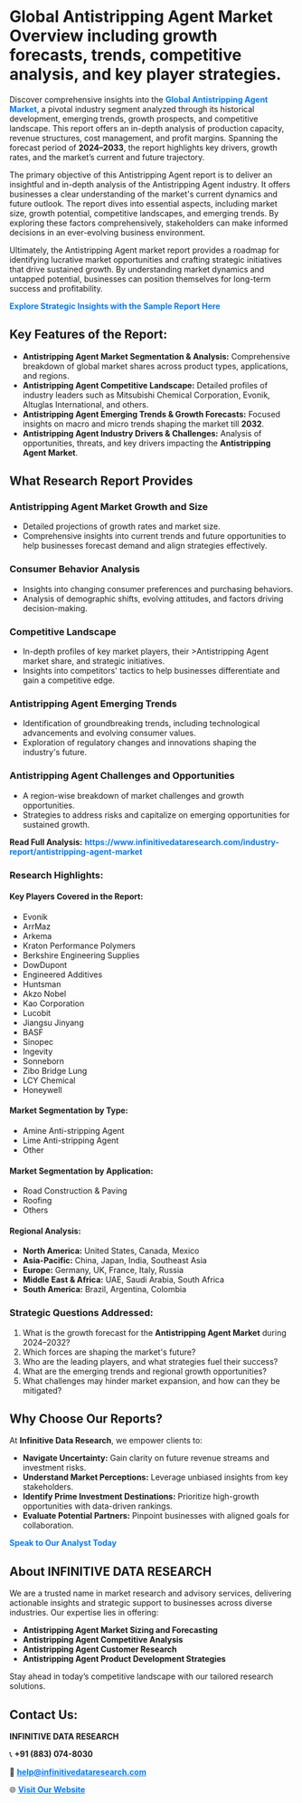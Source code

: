 <h1>Global Antistripping Agent Market Overview including growth forecasts, trends, competitive analysis, and key player strategies.</h1>
<p>
Discover comprehensive insights into the 
<a href="https://www.infinitivedataresearch.com/industry-report/antistripping-agent-market" rel="dofollow" style="color: #007BFF; text-decoration: none;"><strong>Global Antistripping Agent Market</strong></a>, a pivotal industry segment analyzed through its historical development, emerging trends, growth prospects, and competitive landscape. This report offers an in-depth analysis of production capacity, revenue structures, cost management, and profit margins. Spanning the forecast period of <strong>2024–2033</strong>, the report highlights key drivers, growth rates, and the market’s current and future trajectory.
</p>
<p>
The primary objective of this Antistripping Agent report is to deliver an insightful and in-depth analysis of the Antistripping Agent industry. It offers businesses a clear understanding of the market's current dynamics and future outlook. The report dives into essential aspects, including market size, growth potential, competitive landscapes, and emerging trends. By exploring these factors comprehensively, stakeholders can make informed decisions in an ever-evolving business environment.
</p>
<p>
Ultimately, the Antistripping Agent market report provides a roadmap for identifying lucrative market opportunities and crafting strategic initiatives that drive sustained growth. By understanding market dynamics and untapped potential, businesses can position themselves for long-term success and profitability.
</p>
<p>
<a href="https://www.infinitivedataresearch.com/request-sample/reportId=105673" style="color: #007BFF; text-decoration: none;"><strong>Explore Strategic Insights with the Sample Report Here</strong></a>
</p>

<h2>Key Features of the Report:</h2>
<ul>
<li><strong>Antistripping Agent Market Segmentation & Analysis:</strong> Comprehensive breakdown of global market shares across product types, applications, and regions.</li>
<li><strong>Antistripping Agent Competitive Landscape:</strong> Detailed profiles of industry leaders such as Mitsubishi Chemical Corporation, Evonik, Altuglas International, and others.</li>
<li><strong>Antistripping Agent Emerging Trends & Growth Forecasts:</strong> Focused insights on macro and micro trends shaping the market till <strong>2032</strong>.</li>
<li><strong>Antistripping Agent Industry Drivers & Challenges:</strong> Analysis of opportunities, threats, and key drivers impacting the <strong>Antistripping Agent Market</strong>.</li>
</ul>

<h2>What Research Report Provides</h2>
<h3>Antistripping Agent Market Growth and Size</h3>
<ul>
<li>Detailed projections of growth rates and market size.</li>
<li>Comprehensive insights into current trends and future opportunities to help businesses forecast demand and align strategies effectively.</li>
</ul>

<h3>Consumer Behavior Analysis</h3>
<ul>
<li>Insights into changing consumer preferences and purchasing behaviors.</li>
<li>Analysis of demographic shifts, evolving attitudes, and factors driving decision-making.</li>
</ul>

<h3>Competitive Landscape</h3>
<ul>
<li>In-depth profiles of key market players, their >Antistripping Agent market share, and strategic initiatives.</li>
<li>Insights into competitors' tactics to help businesses differentiate and gain a competitive edge.</li>
</ul>

<h3>Antistripping Agent Emerging Trends</h3>
<ul>
<li>Identification of groundbreaking trends, including technological advancements and evolving consumer values.</li>
<li>Exploration of regulatory changes and innovations shaping the industry's future.</li>
</ul>

<h3>Antistripping Agent Challenges and Opportunities</h3>
<ul>
<li>A region-wise breakdown of market challenges and growth opportunities.</li>
<li>Strategies to address risks and capitalize on emerging opportunities for sustained growth.</li>
</ul>
<p><strong>Read Full Analysis:</strong> <a href="https://www.infinitivedataresearch.com/industry-report/antistripping-agent-market" rel="dofollow" style="color: #007BFF; text-decoration: none;"><strong>https://www.infinitivedataresearch.com/industry-report/antistripping-agent-market</strong></a></p>
<h3>Research Highlights:</h3>
<h4>Key Players Covered in the Report:</h4>
<ul><li>Evonik</li><li>ArrMaz</li><li>Arkema</li><li>Kraton Performance Polymers</li><li>Berkshire Engineering Supplies</li><li>DowDupont</li><li>Engineered Additives</li><li>Huntsman</li><li>Akzo Nobel</li><li>Kao Corporation</li><li>Lucobit</li><li>Jiangsu Jinyang</li><li>BASF</li><li>Sinopec</li><li>Ingevity</li><li>Sonneborn</li><li>Zibo Bridge Lung</li><li>LCY Chemical</li><li>Honeywell</li></ul>
<h4>Market Segmentation by Type:</h4>
<ul><li>Amine Anti-stripping Agent</li><li>Lime Anti-stripping Agent</li><li>Other</li></ul>
<h4>Market Segmentation by Application:</h4>
<ul><li>Road Construction &amp; Paving</li><li>Roofing</li><li>Others</li></ul>

<h4>Regional Analysis:</h4>
<ul>
<li><strong>North America:</strong> United States, Canada, Mexico</li>
<li><strong>Asia-Pacific:</strong> China, Japan, India, Southeast Asia</li>
<li><strong>Europe:</strong> Germany, UK, France, Italy, Russia</li>
<li><strong>Middle East & Africa:</strong> UAE, Saudi Arabia, South Africa</li>
<li><strong>South America:</strong> Brazil, Argentina, Colombia</li>
</ul>

<h3>Strategic Questions Addressed:</h3>
<ol>
<li>What is the growth forecast for the <strong>Antistripping Agent Market</strong> during 2024–2032?</li>
<li>Which forces are shaping the market's future?</li>
<li>Who are the leading players, and what strategies fuel their success?</li>
<li>What are the emerging trends and regional growth opportunities?</li>
<li>What challenges may hinder market expansion, and how can they be mitigated?</li>
</ol>

<h2>Why Choose Our Reports?</h2>
<p>At <strong>Infinitive Data Research</strong>, we empower clients to:</p>
<ul>
<li><strong>Navigate Uncertainty:</strong> Gain clarity on future revenue streams and investment risks.</li>
<li><strong>Understand Market Perceptions:</strong> Leverage unbiased insights from key stakeholders.</li>
<li><strong>Identify Prime Investment Destinations:</strong> Prioritize high-growth opportunities with data-driven rankings.</li>
<li><strong>Evaluate Potential Partners:</strong> Pinpoint businesses with aligned goals for collaboration.</li>
</ul>
<p><a href="https://www.infinitivedataresearch.com/industry-report/antistripping-agent-market" rel="dofollow" style="color: #007BFF; text-decoration: none;"><strong>Speak to Our Analyst Today</strong></a></p>

<h2>About INFINITIVE DATA RESEARCH</h2>
<p>We are a trusted name in market research and advisory services, delivering actionable insights and strategic support to businesses across diverse industries. Our expertise lies in offering:</p>
<ul>
<li><strong>Antistripping Agent Market Sizing and Forecasting</strong></li>
<li><strong>Antistripping Agent Competitive Analysis</strong></li>
<li><strong>Antistripping Agent Customer Research</strong></li>
<li><strong>Antistripping Agent Product Development Strategies</strong></li>
</ul>
<p>Stay ahead in today’s competitive landscape with our tailored research solutions.</p>

<h2>Contact Us:</h2>
<p><strong>INFINITIVE DATA RESEARCH</strong></p>
<p>📞 <strong>+91 (883) 074-8030</strong></p>
<p>📧 <strong><a href="mailto:help@infinitivedataresearch.com" style="color: #007BFF;">help@infinitivedataresearch.com</a></strong></p>
<p>🌐 <strong><a href="https://www.infinitivedataresearch.com" rel="dofollow" style="color: #007BFF;">Visit Our Website</a></strong></p>